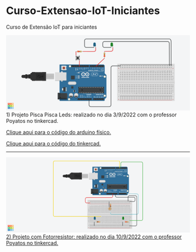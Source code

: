 # Curso-Extensao-IoT-Iniciantes
Curso de Extensão IoT para iniciantes

<img src="Pisca pisca.png">
1) Projeto Pisca Pisca Leds: realizado no dia 3/9/2022 com o professor Poyatos no tinkercad.

<a href="piscapisca.ino.txt">Clique aqui para o código do arduino físico.

<a href="Bodacious Hillar.brd">Clique aqui para o código do tinkercad.

_________________________________________________________________________


<img src="Fotorresistor.png">
2) Projeto com Fotorresistor: realizado no dia 10/9/2022 com o professor Poyatos no tinkercad.
